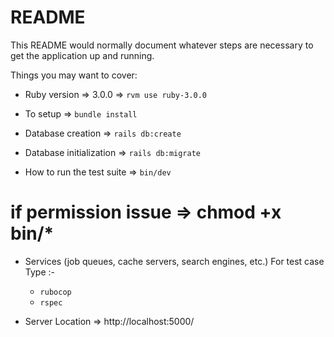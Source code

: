 # README

This README would normally document whatever steps are necessary to get the
application up and running.

Things you may want to cover:

* Ruby version => 3.0.0 => `rvm use ruby-3.0.0`

* To setup => `bundle install`

* Database creation => `rails db:create`

* Database initialization => `rails db:migrate`

* How to run the test suite => `bin/dev `
# if permission issue => chmod +x bin/*

* Services (job queues, cache servers, search engines, etc.)
    For test case Type :-
    - `rubocop`
    - `rspec`

* Server Location => http://localhost:5000/
